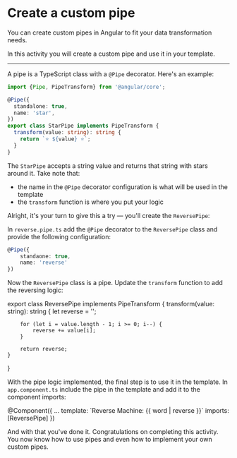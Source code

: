 # Create a custom pipe

You can create custom pipes in Angular to fit your data transformation needs.

In this activity you will create a custom pipe and use it in your template.

<hr>

A pipe is a TypeScript class with a `@Pipe` decorator. Here's an example:

```ts
import {Pipe, PipeTransform} from '@angular/core';

@Pipe({
  standalone: true,
  name: 'star',
})
export class StarPipe implements PipeTransform {
  transform(value: string): string {
    return `⭐️ ${value} ⭐️`;
  }
}
```

The `StarPipe` accepts a string value and returns that string with stars around it. Take note that:

- the name in the `@Pipe` decorator configuration is what will be used in the template
- the `transform` function is where you put your logic

Alright, it's your turn to give this a try — you'll create the `ReversePipe`:

<docs-workflow>

<docs-step title="Create the `ReversePipe">

In `reverse.pipe.ts` add the `@Pipe` decorator to the `ReversePipe` class and provide the following configuration:

```ts
@Pipe({
    standaone: true,
    name: 'reverse'
})
```

</docs-step>

<docs-step title="Implement the `transform` function">

Now the `ReversePipe` class is a pipe. Update the `transform` function to add the reversing logic:

<docs-code language="ts" highlight="[3,4,5,6,7,8,9]">
export class ReversePipe implements PipeTransform {
    transform(value: string): string {
        let reverse = '';

        for (let i = value.length - 1; i >= 0; i--) {
            reverse += value[i];
        }

        return reverse;
    }

}
</docs-code>

</docs-step>

<docs-step title="Use the `ReversePipe` in the template"></docs-step>
With the pipe logic implemented, the final step is to use it in the template. In `app.component.ts` include the pipe in the template and add it to the component imports:

<docs-code language="ts" highlight="[3,4]">
@Component({
    ...
    template: `Reverse Machine: {{ word | reverse }}`
    imports: [ReversePipe]
})
</docs-code>

</docs-workflow>

And with that you've done it. Congratulations on completing this activity. You now know how to use pipes and even how to implement your own custom pipes.
